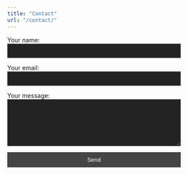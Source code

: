 ```yaml
---
title: "Contact"
url: "/contact/"
---
```


<form action="https://formspree.io/f/xanjlgaw" method="POST" style="display: flex; flex-direction: column; max-width: 400px; gap: 1em;">

  <label>
    Your name:
    <input type="text" name="name" required style="width: 100%; padding: 8px; background-color: #222; color: #eee; border: 1px solid #444;">
  </label>

  <label>
    Your email:
    <input type="email" name="email" required style="width: 100%; padding: 8px; background-color: #222; color: #eee; border: 1px solid #444;">
  </label>

  <label>
    Your message:
    <textarea name="message" required rows="6" style="width: 100%; padding: 8px; background-color: #222; color: #eee; border: 1px solid #444;"></textarea>
  </label>

  <button type="submit" style="padding: 10px; background-color: #444; color: #fff; border: none; cursor: pointer;">
    Send
  </button>

</form>
